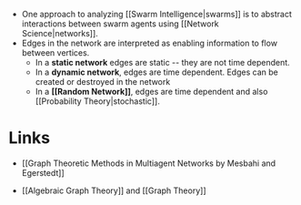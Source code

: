 * One approach to analyzing [[Swarm Intelligence|swarms]] is to abstract interactions between swarm agents using [[Network Science|networks]]. 
* Edges in the network are interpreted as enabling information to flow between vertices. 
	* In a **static network** edges are static -- they are not time dependent.
	* In a **dynamic network**, edges are time dependent. Edges can be created or destroyed in the network
	* In a **[[Random Network]]**, edges are time dependent and also [[Probability Theory|stochastic]]. 

# Links
* [[Graph Theoretic Methods in Multiagent Networks by Mesbahi and Egerstedt]]

* [[Algebraic Graph Theory]] and [[Graph Theory]]